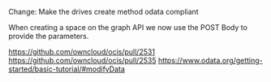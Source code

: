 Change: Make the drives create method odata compliant

When creating a space on the graph API we now use the POST Body to provide the parameters.

https://github.com/owncloud/ocis/pull/2531
https://github.com/owncloud/ocis/pull/2535
https://www.odata.org/getting-started/basic-tutorial/#modifyData
